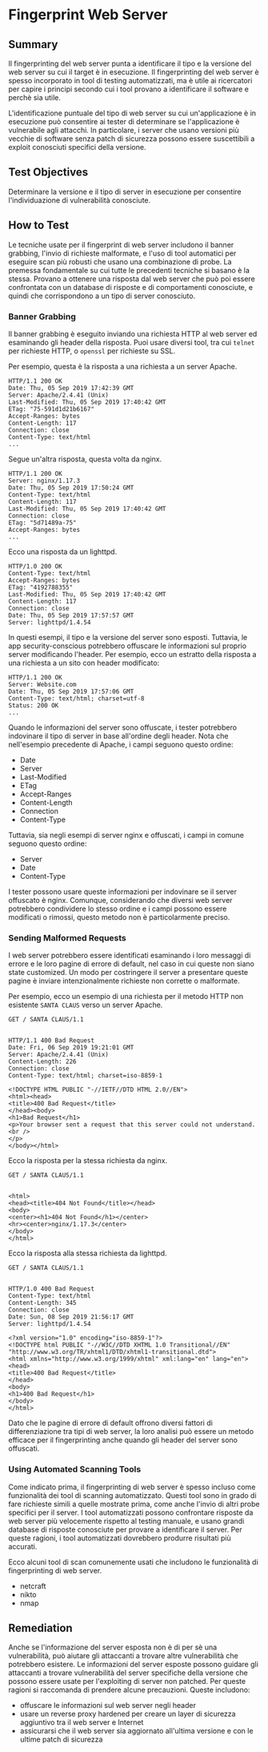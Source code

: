 # Fingerprint Web Server

## Summary

Il fingerprinting del web server punta a identificare il tipo e la versione del web server su cui il target è in esecuzione.
Il fingerprinting del web server è spesso incorporato in tool di testing automatizzati, ma è utile ai ricercatori per capire i principi secondo cui i tool provano a identificare il software e perchè sia utile.

L'identificazione puntuale del tipo di web server su cui un'applicazione è in esecuzione può consentire ai tester di determinare se l'applicazione è vulnerabile agli attacchi.
In particolare, i server che usano versioni più vecchie di software senza patch di sicurezza possono essere suscettibili a exploit conosciuti specifici della versione.

## Test Objectives

Determinare la versione e il tipo di server in esecuzione per consentire l'individuazione di vulnerabilità conosciute.

## How to Test

Le tecniche usate per il fingerprint di web server includono
il banner grabbing,
l'invio di richieste malformate,
e l'uso di tool automatici per eseguire scan più robusti che usano una combinazione di probe.
La premessa fondamentale su cui tutte le precedenti tecniche si basano è la stessa.
Provano a ottenere una risposta dal web server che può poi essere confrontata con un database di risposte e di comportamenti conosciute, e quindi che corrispondono a un tipo di server conosciuto.

### Banner Grabbing

Il banner grabbing è eseguito inviando una richiesta HTTP al web server ed esaminando gli header della risposta.
Puoi usare diversi tool, tra cui `telnet` per richieste HTTP, o `openssl` per richieste su SSL.

Per esempio, questa è la risposta a una richiesta a un server Apache.

```
HTTP/1.1 200 OK
Date: Thu, 05 Sep 2019 17:42:39 GMT
Server: Apache/2.4.41 (Unix)
Last-Modified: Thu, 05 Sep 2019 17:40:42 GMT
ETag: "75-591d1d21b6167"
Accept-Ranges: bytes
Content-Length: 117
Connection: close
Content-Type: text/html
...
```

Segue un'altra risposta, questa volta da nginx.

```
HTTP/1.1 200 OK
Server: nginx/1.17.3
Date: Thu, 05 Sep 2019 17:50:24 GMT
Content-Type: text/html
Content-Length: 117
Last-Modified: Thu, 05 Sep 2019 17:40:42 GMT
Connection: close
ETag: "5d71489a-75"
Accept-Ranges: bytes
...
```

Ecco una risposta da un lighttpd.

```
HTTP/1.0 200 OK
Content-Type: text/html
Accept-Ranges: bytes
ETag: "4192788355"
Last-Modified: Thu, 05 Sep 2019 17:40:42 GMT
Content-Length: 117
Connection: close
Date: Thu, 05 Sep 2019 17:57:57 GMT
Server: lighttpd/1.4.54
```

In questi esempi, il tipo e la versione del server sono esposti.
Tuttavia, le app security-conscious potrebbero offuscare le informazioni sul proprio server modificando l'header.
Per esempio, ecco un estratto della risposta a una richiesta a un sito con header modificato:

```
HTTP/1.1 200 OK
Server: Website.com
Date: Thu, 05 Sep 2019 17:57:06 GMT
Content-Type: text/html; charset=utf-8
Status: 200 OK
...
```

Quando le informazioni del server sono offuscate, i tester potrebbero indovinare il tipo di server in base all'ordine degli header.
Nota che nell'esempio precedente di Apache, i campi seguono questo ordine:

- Date
- Server
- Last-Modified
- ETag
- Accept-Ranges
- Content-Length
- Connection
- Content-Type

Tuttavia, sia negli esempi di server nginx e offuscati, i campi in comune seguono questo ordine:

- Server
- Date
- Content-Type

I tester possono usare queste informazioni per indovinare se il server offuscato è nginx.
Comunque, considerando che diversi web server potrebbero condividere lo stesso ordine e i campi possono essere modificati o rimossi, questo metodo non è particolarmente preciso.

### Sending Malformed Requests

I web server potrebbero essere identificati esaminando i loro messaggi di errore e le loro pagine di errore di default, nel caso in cui queste non siano state customized.
Un modo per costringere il server a presentare queste pagine è inviare intenzionalmente richieste non corrette o malformate.

Per esempio, ecco un esempio di una richiesta per il metodo HTTP non esistente `SANTA CLAUS` verso un server Apache.

```
GET / SANTA CLAUS/1.1


HTTP/1.1 400 Bad Request
Date: Fri, 06 Sep 2019 19:21:01 GMT
Server: Apache/2.4.41 (Unix)
Content-Length: 226
Connection: close
Content-Type: text/html; charset=iso-8859-1

<!DOCTYPE HTML PUBLIC "-//IETF//DTD HTML 2.0//EN">
<html><head>
<title>400 Bad Request</title>
</head><body>
<h1>Bad Request</h1>
<p>Your browser sent a request that this server could not understand.<br />
</p>
</body></html>
```

Ecco la risposta per la stessa richiesta da nginx.

```
GET / SANTA CLAUS/1.1


<html>
<head><title>404 Not Found</title></head>
<body>
<center><h1>404 Not Found</h1></center>
<hr><center>nginx/1.17.3</center>
</body>
</html>
```

Ecco la risposta alla stessa richiesta da lighttpd.

```
GET / SANTA CLAUS/1.1


HTTP/1.0 400 Bad Request
Content-Type: text/html
Content-Length: 345
Connection: close
Date: Sun, 08 Sep 2019 21:56:17 GMT
Server: lighttpd/1.4.54

<?xml version="1.0" encoding="iso-8859-1"?>
<!DOCTYPE html PUBLIC "-//W3C//DTD XHTML 1.0 Transitional//EN"
"http://www.w3.org/TR/xhtml1/DTD/xhtml1-transitional.dtd">
<html xmlns="http://www.w3.org/1999/xhtml" xml:lang="en" lang="en">
<head>
<title>400 Bad Request</title>
</head>
<body>
<h1>400 Bad Request</h1>
</body>
</html>
```

Dato che le pagine di errore di default offrono diversi fattori di differenziazione tra tipi di web server, la loro analisi può essere un metodo efficace per il fingerprinting anche quando gli header del server sono offuscati.

### Using Automated Scanning Tools

Come indicato prima, il fingerprinting di web server è spesso incluso come funzionalità dei tool di scanning automatizzato.
Questi tool sono in grado di fare richieste simili a quelle mostrate prima, come anche l'invio di altri probe specifici per il server.
I tool automatizzati possono confrontare risposte da web server più velocemente rispetto al testing manuale, e usano grandi database di risposte conosciute per provare a identificare il server.
Per queste ragioni, i tool automatizzati dovrebbero produrre risultati più accurati.

Ecco alcuni tool di scan comunemente usati che includono le funzionalità di fingerprinting di web server.

- netcraft
- nikto
- nmap

## Remediation

Anche se l'informazione del server esposta non è di per sè una vulnerabilità, può aiutare gli attaccanti a trovare altre vulnerabilità che potrebbero esistere.
Le informazioni del server esposte possono guidare gli attaccanti a trovare vulnerabilità del server specifiche della versione che possono essere usate per l'exploiting di server non patched.
Per queste ragioni si raccomanda di prendere alcune precauzioni.
Queste includono:

- offuscare le informazioni sul web server negli header
- usare un reverse proxy hardened per creare un layer di sicurezza aggiuntivo tra il web server e Internet
- assicurarsi che il web server sia aggiornato all'ultima versione e con le ultime patch di sicurezza